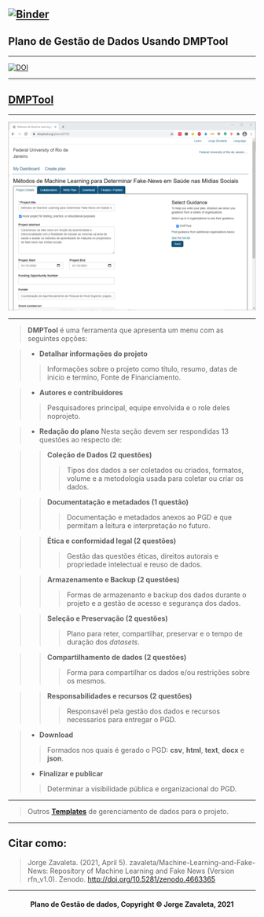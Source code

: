 [![Binder](https://mybinder.org/badge_logo.svg)](https://mybinder.org/v2/gh/zavaleta/Machine-Learning-and-Fake-News/main)
---

## Plano de Gestão de Dados Usando DMPTool

---
[![DOI](https://zenodo.org/badge/DOI/10.5281/zenodo.4663365.svg)](https://doi.org/10.5281/zenodo.4663365)

---
## [DMPTool](https://dmptool.org/)
---
![DMPTool](imagens/dmptool.png)

---
> **DMPTool** é uma ferramenta que apresenta um menu com as seguintes opções:

> - **Detalhar informações do projeto**
>> Informações sobre o projeto como título, resumo, datas de inicio e termino, Fonte de Financiamento.

> - **Autores e contribuidores**
>> Pesquisadores principal, equipe envolvida e o role deles noprojeto.

> - **Redação do plano**
> Nesta seção devem ser respondidas 13 questões ao respecto de:

>> **Coleção de Dados (2 questões)**
>>> Tipos dos dados a ser coletados ou criados, formatos, volume e a metodologia usada para coletar ou criar os dados.

>> **Documentatação e metadados (1 questão)**
>>> Documentação e metadados anexos ao PGD e que permitam a leitura e interpretação no futuro.

>> **Ética e conformidad legal (2 questões)**
>>> Gestão das questões éticas, direitos autorais e propriedade intelectual e reuso de dados.

>> **Armazenamento e Backup (2 questões)**
>>> Formas de armazenanto e backup dos dados durante o projeto e a gestão de acesso e segurança dos dados.

>> **Seleção e Preservação (2 questões)**
>>> Plano para reter, compartilhar, preservar e o tempo de duração dos *datasets*.

>> **Compartilhamento de dados (2 questões)**
>>> Forma para compartilhar os dados e/ou restrições sobre os mesmos.

>> **Responsabilidades e recursos (2 questões)**
>>> Responsavél pela gestão dos dados e recursos necessarios para entregar o PGD.


> - **Download**
>> Formados nos quais é gerado o PGD: **csv**, **html**, **text**, **docx** e **json**.
> - **Finalizar e publicar**
>> Determinar a visibilidade pública e organizacional do PGD.

---
> Outros **[Templates](pgd.md)** de gerenciamento de dados para o projeto.

---
## Citar como:

> Jorge Zavaleta. (2021, April 5). zavaleta/Machine-Learning-and-Fake-News: Repository of Machine Learning and Fake News (Version rfn_v1.0). Zenodo. http://doi.org/10.5281/zenodo.4663365

---
#### <center>Plano de Gestão de dados,  Copyright &copy;  Jorge Zavaleta, 2021</center>